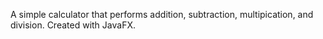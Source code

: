 A simple calculator that performs addition, subtraction, multipication, and division. Created with JavaFX.
